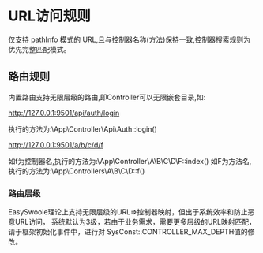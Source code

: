 # URL访问规则
仅支持 pathInfo 模式的 URL,且与控制器名称(方法)保持一致,控制器搜索规则为优先完整匹配模式。
## 路由规则
内置路由支持无限层级的路由,即Controller可以无限嵌套目录,如:

http://127.0.0.1:9501/api/auth/login

执行的方法为:\App\Controller\Api\Auth::login()

http://127.0.0.1:9501/a/b/c/d/f

如f为控制器名,执行的方法为:\App\Controller\A\B\C\D\F::index()
如F为方法名,执行的方法为:\App\Controllers\A\B\C\D::f()

### 路由层级
EasySwoole理论上支持无限层级的URL=>控制器映射，但出于系统效率和防止恶意URL访问，
系统默认为3级，若由于业务需求，需要更多层级的URL映射匹配，请于框架初始化事件中，进行对
SysConst::CONTROLLER_MAX_DEPTH值的修改。

<script>
    var _hmt = _hmt || [];
    (function() {
        var hm = document.createElement("script");
        hm.src = "https://hm.baidu.com/hm.js?4c8d895ff3b25bddb6fa4185c8651cc3";
        var s = document.getElementsByTagName("script")[0];
        s.parentNode.insertBefore(hm, s);
    })();
</script>   
<script>
(function(){
    var bp = document.createElement('script');
    var curProtocol = window.location.protocol.split(':')[0];
    if (curProtocol === 'https') {
        bp.src = 'https://zz.bdstatic.com/linksubmit/push.js';        
    }
    else {
        bp.src = 'http://push.zhanzhang.baidu.com/push.js';
    }
    var s = document.getElementsByTagName("script")[0];
    s.parentNode.insertBefore(bp, s);
})();
</script>

